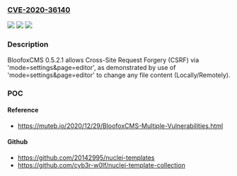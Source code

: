 ### [CVE-2020-36140](https://cve.mitre.org/cgi-bin/cvename.cgi?name=CVE-2020-36140)
![](https://img.shields.io/static/v1?label=Product&message=n%2Fa&color=blue)
![](https://img.shields.io/static/v1?label=Version&message=n%2Fa&color=blue)
![](https://img.shields.io/static/v1?label=Vulnerability&message=n%2Fa&color=brighgreen)

### Description

BloofoxCMS 0.5.2.1 allows Cross-Site Request Forgery (CSRF) via 'mode=settings&page=editor', as demonstrated by use of 'mode=settings&page=editor' to change any file content (Locally/Remotely).

### POC

#### Reference
- https://muteb.io/2020/12/29/BloofoxCMS-Multiple-Vulnerabilities.html

#### Github
- https://github.com/20142995/nuclei-templates
- https://github.com/cyb3r-w0lf/nuclei-template-collection

